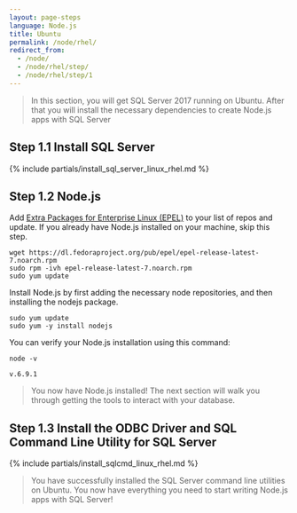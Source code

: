 ```yaml
---
layout: page-steps
language: Node.js
title: Ubuntu
permalink: /node/rhel/
redirect_from:
  - /node/
  - /node/rhel/step/
  - /node/rhel/step/1
---
```


> In this section, you will get SQL Server 2017 running on Ubuntu. After that you will install the necessary dependencies to create Node.js apps with SQL Server

## Step 1.1 Install SQL Server
{% include partials/install_sql_server_linux_rhel.md %}

## Step 1.2 Node.js

Add [Extra Packages for Enterprise Linux (EPEL)](https://fedoraproject.org/wiki/EPEL) to your list of repos and update. If you already have Node.js installed on your machine, skip this step.


```terminal
wget https://dl.fedoraproject.org/pub/epel/epel-release-latest-7.noarch.rpm
sudo rpm -ivh epel-release-latest-7.noarch.rpm
sudo yum update
```
    
Install Node.js by first adding the necessary node repositories, and then installing the nodejs package.

```terminal
sudo yum update
sudo yum -y install nodejs
```

You can verify your Node.js installation using this command:

```terminal
node -v
```

```results
v.6.9.1
```

> You now have Node.js installed! The next section will walk you through getting the tools to interact with your database.

## Step 1.3 Install the ODBC Driver and SQL Command Line Utility for SQL Server

{% include partials/install_sqlcmd_linux_rhel.md %}

> You have successfully installed the SQL Server command line utilities on Ubuntu. You now have everything you need to start writing Node.js apps with SQL Server!

